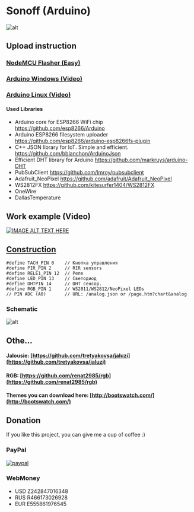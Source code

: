 # Sonoff (Arduino)

![alt](https://raw.githubusercontent.com/tretyakovsa/Sonoff_WiFi_switch/master/tutorial/screen.png)



## Upload instruction

### [NodeMCU Flasher (Easy)](https://github.com/tretyakovsa/Sonoff_WiFi_switch/tree/master/build)

### [Arduino Windows (Video)](https://www.youtube.com/watch?v=jMK9mySGHio)

### [Arduino Linux (Video)](https://www.youtube.com/watch?v=1TAHlRqZ46k)

#### Used Libraries
- Arduino core for ESP8266 WiFi chip https://github.com/esp8266/Arduino
- Arduino ESP8266 filesystem uploader https://github.com/esp8266/arduino-esp8266fs-plugin
- C++ JSON library for IoT. Simple and efficient. https://github.com/bblanchon/ArduinoJson
- Efficient DHT library for Arduino https://github.com/markruys/arduino-DHT
- PubSubClient https://github.com/Imroy/pubsubclient
- Adafruit_NeoPixel https://github.com/adafruit/Adafruit_NeoPixel
- WS2812FX https://github.com/kitesurfer1404/WS2812FX
- OneWire
- DallasTemperature

## Work example (Video)

[![IMAGE ALT TEXT HERE](https://img.youtube.com/vi/NrIrLw1rOdk/0.jpg)](https://www.youtube.com/watch?v=NrIrLw1rOdk&list=PL6NJTNxbvy-IPTDQk8XjTV41oRrFafrRi)

## [Construction](https://github.com/tretyakovsa/Sonoff_WiFi_switch/blob/master/Sonoff_WiFi_switch.ino#L50-L78)

```
#define TACH_PIN 0    // Кнопка управления
#define PIR_PIN 2     // RIR sensors
#define RELE1_PIN 12  // Реле
#define LED_PIN 13    // Светодиод
#define DHTPIN 14     // DHT сенсор.
#define RGB_PIN 1     // WS2811/WS2812/NeoPixel LEDs
// PIN ADC (A0)       // URL: /analog.json or /page.htm?chart&analog
```

### Schematic

![alt](https://raw.githubusercontent.com/tretyakovsa/Sonoff_WiFi_switch/master/tutorial/sonoff.jpg)

## Othe...

#### Jalousie: [https://github.com/tretyakovsa/jaluzi](https://github.com/tretyakovsa/jaluzi)

#### RGB: [https://github.com/renat2985/rgb](https://github.com/renat2985/rgb)


#### Themes you can download here: [http://bootswatch.com/](http://bootswatch.com/)


## Donation

If you like this project, you can give me a cup of coffee :)

### PayPal
[![paypal](https://www.paypalobjects.com/en_US/i/btn/btn_donateCC_LG.gif)](https://www.paypal.com/cgi-bin/webscr?cmd=_donations&business=W4PURUNKWMRJW&lc=AU&item_name=esp8266&currency_code=USD&bn=PP%2dDonationsBF%3abtn_donate_SM%2egif%3aNonHosted)

### WebMoney
- USD Z242847016348
- RUS R466173026928
- EUR E555861976545

